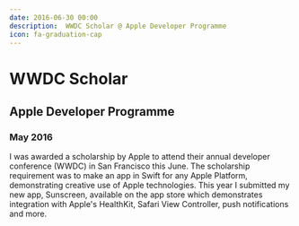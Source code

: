 ```yaml
---
date: 2016-06-30 00:00
description:  WWDC Scholar @ Apple Developer Programme
icon: fa-graduation-cap
---
```

# WWDC Scholar
## Apple Developer Programme
### May 2016

I was awarded a scholarship by Apple to attend their annual developer conference (WWDC) in San Francisco this June. The scholarship requirement was to make an app in Swift for any Apple Platform, demonstrating creative use of Apple technologies. This year I submitted my new app, Sunscreen, available on the app store which demonstrates integration with Apple's HealthKit, Safari View Controller, push notifications and more.
